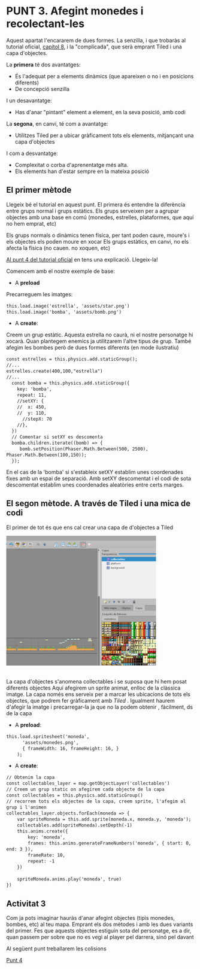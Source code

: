 # PUNT 3. Afegint monedes i recolectant-les

Aquest apartat l'encararem de dues formes. La senzilla, i que trobaràs al tutorial oficial, [capítol 8](https://phaser.io/tutorials/making-your-first-phaser-3-game-spanish/part8), i la "complicada", que serà emprant Tiled i una capa d'objectes. 

La **primera** té dos avantatges:

- És l'adequat per a elements dinàmics (que apareixen o no  i en posicions diferents)
- De concepció senzilla

I un desavantatge:

-  Has d'anar "pintant" element a element, en la seva posició, amb codi

La **segona**, en canvi, té com a avantatge:

-  Utilitzes Tiled per a ubicar gràficament tots els elements, mitjançant una capa d'objectes

I com a desvantatge:

- Complexitat o corba d'aprenentatge més alta.
- Els elements han d'estar sempre en la mateixa posició


## El primer mètode

Llegeix bé el tutorial en aquest punt. El primera és entendre la diferència entre grups normal i grups estàtics. Els grups serveixen per a agrupar objectes amb una base en comú (monedes, estrelles, plataformes, que aquí no hem emprat, etc)

Els grups normals o dinàmics tenen física, per tant poden caure, moure's i els objectes els poden moure en xocar
Els grups estàtics, en canvi, no els afecta la física (no cauen. no xoquen, etc)

[Al punt 4 del tutorial oficial](https://phaser.io/tutorials/making-your-first-phaser-3-game-spanish/part4) en tens una explicació. Llegeix-la!

Comencem amb el nostre exemple de base: 

- A **preload**

Precarreguem les imatges:

```
this.load.image('estrella', 'assets/star.png')
this.load.image('bomba', 'assets/bomb.png')

```
- A **create**:

Creem un grup estàtic. Aquesta estrella no caurà, ni el nostre personatge hi xocarà. Quan plantegem enemics ja utilitzarem l'altre tipus de grup. També afegim les bombes però de dues formes diferents (en mode ilustratiu)

```
const estrelles = this.physics.add.staticGroup();
//...
estrelles.create(400,100,"estrella")
//...
  const bomba = this.physics.add.staticGroup({
    key: 'bomba',
    repeat: 11,
    //setXY: {
    //  x: 450,
    //  y: 110,
      //stepX: 70
    //},
  })
  // Comentar si setXY es descomenta
  bomba.children.iterate((bomb) => {
     bomb.setPosition(Phaser.Math.Between(500, 2500), Phaser.Math.Between(100,150));
  });
```
En el cas de la 'bomba' si s'estableix  setXY establim unes coordenades fixes amb un espai de separació. Amb setXY descomentat i el codi de sota descomentat establim unes coordenades aleatòries entre certs marges.

## El segon mètode. A través de Tiled i una mica de codi

El primer de tot és que ens cal crear una capa de d'objectes a Tiled

<img src="assets/documentacio/capaobjectes.png" width= "400" alt="Sprite del Mario" /><br/><br/>

La capa d'objectes s'anomena collectables i se suposa que hi hem posat diferents objectes
Aquí afegirem un sprite animat, enlloc de la clàssica imatge. La capa només ens serveix per a marcar les ubicacions de tots els objectes, que podrem fer gràficament amb *Tiled* . Igualment haurem d'afegir la imatge i precarregar-la ja que no la podem obtenir , fàcilment, ds de la capa

- A **preload**:

```
this.load.spritesheet('moneda',
      'assets/monedes.png',
      { frameWidth: 16, frameHeight: 16, }
    );
```

- A **create**:

```
// Obtenim la capa
const collectables_layer = map.getObjectLayer('collectables')
// Creem un grup static on afegirem cada objecte de la capa
const collectables = this.physics.add.staticGroup()
// recorrem tots els objectes de la capa, creem sprite, l'afegim al grup i l'animen
collectables_layer.objects.forEach(moneda => {
    var spriteMoneda = this.add.sprite(moneda.x, moneda.y, 'moneda');
    collectables.add(spriteMoneda).setDepth(-1)
    this.anims.create({
        key: 'moneda',
        frames: this.anims.generateFrameNumbers('moneda', { start: 0, end: 3 }),
        frameRate: 10,
        repeat: -1
    })
    
    spriteMoneda.anims.play('moneda', true)
})
```

## Activitat 3

Com ja pots imaginar hauràs d'anar afegint objectes (tipis monedes, bombes, etc) al teu mapa. Emprant els dos mètodes i amb les dues variants del primer. Fes que aquests objectes estiguin sota del personatge, es a dir, quan passem per sobre que no es vegi al player pel darrera, sinó pel davant

Al següent punt treballarem les colisions









[Punt 4](PUNT4.md)